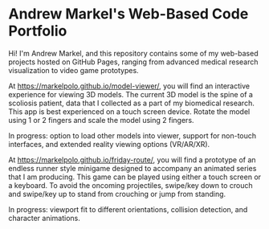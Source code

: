 # Andrew Markel's Web-Based Code Portfolio

Hi! I'm Andrew Markel, and this repository contains some of my web-based projects hosted on GitHub Pages, ranging from advanced medical research visualization to video game prototypes.

At https://markelpolo.github.io/model-viewer/, you will find an interactive experience for viewing 3D models. The current 3D model is the spine of a scoliosis patient, data that I collected as a part of my biomedical research. This app is best experienced on a touch screen device. Rotate the model using 1 or 2 fingers and scale the model using 2 fingers. 

In progress: option to load other models into viewer, support for non-touch interfaces, and extended reality viewing options (VR/AR/XR).

At https://markelpolo.github.io/friday-route/, you will find a prototype of an endless runner style minigame designed to accompany an animated series that I am producing. This game can be played using either a touch screen or a keyboard. To avoid the oncoming projectiles, swipe/key down to crouch and swipe/key up to stand from crouching or jump from standing.

In progress: viewport fit to different orientations, collision detection, and character animations.


